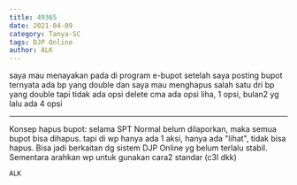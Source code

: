```yaml
---
title: 49365
date: 2021-04-09
category: Tanya-SC
tags: DJP Online
author: ALK
---
```


saya mau menayakan pada di program e-bupot setelah saya posting bupot ternyata ada bp yang double dan saya mau menghapus salah satu dri bp yang double tapi tidak ada opsi delete cma ada opsi liha, 1 opsi, bulan2 yg lalu ada 4 opsi

---

Konsep hapus bupot: selama SPT Normal belum dilaporkan, maka semua bupot bisa dihapus. tapi di wp hanya ada 1 aksi, hanya ada "lihat", tidak bisa hapus. Bisa jadi berkaitan dg sistem DJP Online yg belum terlalu stabil. Sementara arahkan wp untuk gunakan cara2 standar (c3l dkk)

`ALK`
